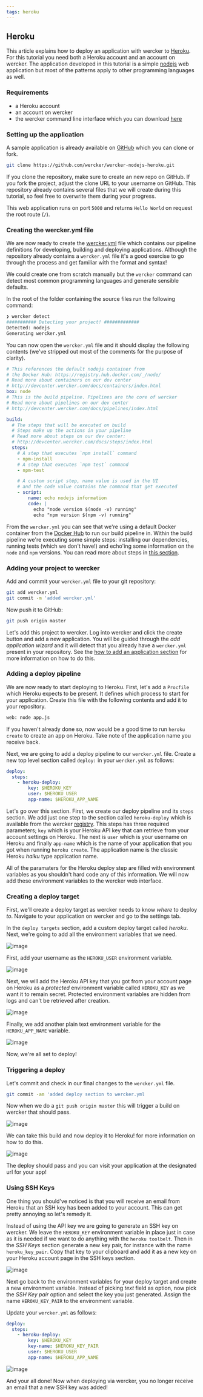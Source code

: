 ```yaml
---
tags: heroku
---
```


## Heroku

This article explains how to deploy an application with wercker to
[Heroku](https://heroku.com). For this tutorial you need both a Heroku
account and an account on wercker. The application developed in this
tutorial is a simple [nodejs](/docs/languages/nodejs.html) web
application but most of the patterns apply to other programming
languages as well.

### Requirements

* a Heroku account
* an account on wercker
* the wercker command line interface which you can download
    [here](http://wercker.com/downloads/)

### Setting up the application

A sample application is already available on
[GitHub](https://github.com/wercker/wercker-nodejs-heroku) which you can
clone or fork.

```sh
git clone https://github.com/wercker/wercker-nodejs-heroku.git
```

If you clone the repository, make sure to create an new repo on GitHub.
If you fork the project, adjust the clone URL to your username on
GitHub. This repository already contains several files that we will
create during this tutorial, so feel free to overwrite them during your
progress.

This web application runs on port `5000` and returns `Hello World` on
request the root route (`/`).

### Creating the wercker.yml file

We are now ready to create the
[wercker.yml](/docs/wercker-yml/index.html) file which contains our
pipeline definitions for developing, building and deploying
applications. Although the repository already contains a `wercker.yml`
file it's a good exercise to go through the process and get familiar
with the format and syntax!

We could create one from scratch manually but the `wercker` command can
detect most common programming languages and generate sensible defaults.

In the root of the folder containing the source files run the following
command:

```sh
❯ wercker detect
########### Detecting your project! #############
Detected: nodejs
Generating wercker.yml
```

You can now open the `wercker.yml` file and it should display the
following contents (we've stripped out most of the comments for the
purpose of clarity).

```yaml
# This references the default nodejs container from
# the Docker Hub: https://registry.hub.docker.com/_/node/
# Read more about containers on our dev center
# http://devcenter.wercker.com/docs/containers/index.html
box: node
# This is the build pipeline. Pipelines are the core of wercker
# Read more about pipelines on our dev center
# http://devcenter.wercker.com/docs/pipelines/index.html

build:
  # The steps that will be executed on build
  # Steps make up the actions in your pipeline
  # Read more about steps on our dev center:
  # http://devcenter.wercker.com/docs/steps/index.html
  steps:
    # A step that executes `npm install` command
    - npm-install
    # A step that executes `npm test` command
    - npm-test

    # A custom script step, name value is used in the UI
    # and the code value contains the command that get executed
    - script:
        name: echo nodejs information
        code: |
          echo "node version $(node -v) running"
          echo "npm version $(npm -v) running"

```

From the `wercker.yml` you can see that we're using a default Docker
container from the [Docker Hub](https://hub.docker.com/) to run our build pipeline in. Within
the build pipeline we're executing some simple steps: installing our
dependencies, running tests (which we don't have!) and echo'ing some
information on the `node` and `npm` versions. You can read more about
steps in [this section](/docs/steps/index.html).

### Adding your project to wercker

Add and commit your `wercker.yml` file to your git repository:

```sh
git add wercker.yml
git commit -m 'added wercker.yml'
```

Now push it to GitHub:

```sh
git push origin master
```

Let's add this project to wercker. Log into wercker and click the
create button and add a new application. You will be guided through the
_add application wizard_ and it will detect that you already have a
`wercker.yml` present in your repository. See the [how to add an application section](/docs/web-interface/adding-a-new-application.html)
for more information on how to do this.

### Adding a deploy pipeline

We are now ready to start deploying to Heroku. First, let's add a
`Procfile` which Heroku expects to be present. It defines which process
to start for your application. Create this file with the following
contents and add it to your repository.

```sh
web: node app.js
```

If you haven't already
done so, now would be a good time to run `heroku create` to create an
app on Heroku. Take note of the application name you receive back.

Next, we are going to add a deploy pipeline to our `wercker.yml` file.
Create a new top level section called `deploy:` in your `wercker.yml` as
follows:

```yaml
deploy:
  steps:
    - heroku-deploy:
        key: $HEROKU_KEY
        user: $HEROKU_USER
        app-name: $HEROKU_APP_NAME
```

Let's go over this section. First, we create our deploy pipeline and its
`steps` section. We add just one step to the section called `heroku-deploy` which
is available from the wercker [registry](https://app.wercker.com/#explore). This steps has three
required parameters; `key` which is your Heroku API key that can
retrieve from your account settings on Heroku. The next is `user` which
is your username on Heroku and finally `app-name` which is the name of
your application that you got when running `heroku create`. The
application name is the classic Heroku _haiku_ type application name.

All of the paramaters for the Heroku deploy step are filled with
environment variables as you shouldn't hard code any of this
information. We will now add these environment variables to the wercker
web interface.

### Creating a deploy target

First, we'll create a deploy target as wercker needs to know *where* to
deploy *to*. Navigate to your application on wercker and go to the
settings tab.

In the `deploy targets` section, add a custom deploy target called
*heroku*. Next, we're going to add all the environment variables that we
need.

![image](/images/heroku_01.jpg)

First, add your username as the `HEROKU_USER` environment variable.

![image](/images/heroku_02.jpg)

Next, we will add the Heroku API key that you got from your account page
on Heroku as a _protected_ environment variable called `HEROKU_KEY` as we want it to remain
secret. Protected environment variables are hidden from logs and can't
be retrieved after creation.

![image](/images/heroku_03.jpg)

Finally, we add another plain text environment variable for the
`HEROKU_APP_NAME` variable.

![image](/images/heroku_04.jpg)

Now, we're all set to deploy!

### Triggering a deploy

Let's commit and check in our final changes to the `wercker.yml` file.

```sh
git commit -am 'added deploy section to wercker.yml
```

Now when we do a `git push origin master` this will trigger a build on
wercker that should pass.

![image](/images/heroku_05.jpg)

We can take this build and now deploy it to Heroku!
for more information on how to do this.

![image](/images/heroku_06.jpg)

The deploy should pass and you can visit your application at the
designated url for your app!

### Using SSH Keys

One thing you should've noticed is that you will receive an email from
Heroku that an SSH key has been added to your account. This can get
pretty annoying so let's remedy it.

Instead of using the API key we are going to generate an SSH key on
wercker. We leave the `HEROKU_KEY` environment variable in place just in
case as it
is needed if we want to do anything with the `heroku toolbelt`.
Then in the *SSH Keys* section generate a new key pair,
for instance with the name `heroku_key_pair`. Copy that key to your
clipboard and add it as a new key on your Heroku account page in the SSH
keys section.

![image](/images/heroku_07.jpg)

Next go back to the environment variables for your deploy target and
create a new environment variable. Instead of picking *text* field as option, now pick the *SSH Key pair*
option and select the key you just generated. Assign the name
`HEROKU_KEY_PAIR` to the environment variable.

Update your `wercker.yml` as follows:

```yaml
deploy:
  steps:
    - heroku-deploy:
        key: $HEROKU_KEY
        key-name: $HEROKU_KEY_PAIR
        user: $HEROKU_USER
        app-name: $HEROKU_APP_NAME
```


![image](/images/heroku_08.jpg)

And your all done! Now when deploying via wercker, you no longer receive
an email that a new SSH key was added!

